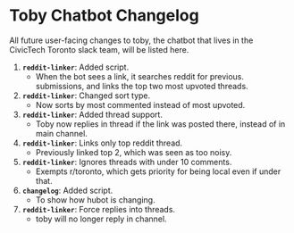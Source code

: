 # Toby Chatbot Changelog

All future user-facing changes to toby, the chatbot that lives in the
CivicTech Toronto slack team, will be listed here.

1. **`reddit-linker`**: Added script.
    - When the bot sees a link, it searches reddit for previous.
      submissions, and links the top two most upvoted threads.
1. **`reddit-linker`**: Changed sort type.
    - Now sorts by most commented instead of most upvoted.
1. **`reddit-linker`**: Added thread support.
    - Toby now replies in thread if the link was posted there, instead of
      in main channel.
1. **`reddit-linker`**: Links only top reddit thread.
    - Previously linked top 2, which was seen as too noisy.
1. **`reddit-linker`**: Ignores threads with under 10 comments.
    - Exempts r/toronto, which gets priority for being local even if under that.
1. **`changelog`**: Added script.
    - To show how hubot is changing.
1. **`reddit-linker`**: Force replies into threads.
    - toby will no longer reply in channel.
